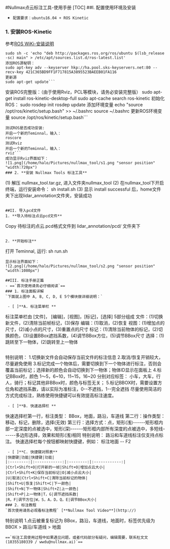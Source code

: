 #Nullmax点云标注工具-使用手册
[TOC]
##I. 配置使用环境及安装
- `配置要求：ubuntu16.04 + ROS Kinetic`
### 1. **安装ROS-Kinetic**
参考[ROS WiKi-安装说明](http://http://wiki.ros.org/kinetic/Installation/Ubuntu)
```添加ROS源：
sudo sh -c 'echo "deb http://packages.ros.org/ros/ubuntu $(lsb_release -sc) main" > /etc/apt/sources.list.d/ros-latest.list'
添加ROS源秘钥：
sudo apt-key adv --keyserver hkp://ha.pool.sks-keyservers.net:80 --recv-key 421C365BD9FF1F717815A3895523BAEEB01FA116
更新源
sudo apt-get update```
```
安装ROS完整版：（由于使用Rviz，PCL等模块，请务必安装完整版）
sudo apt-get install ros-kinetic-desktop-full
sudo apt-cache search ros-kinetic
初始化ROS：
sudo rosdep init
rosdep update
添加环境变量
echo "source /opt/ros/kinetic/setup.bash" >> ~/.bashrc
source ~/.bashrc
更新ROS环境变量
source /opt/ros/kinetic/setup.bash```
```
测试ROS是否成功安装:
开启一个新的Teminnal，输入：
roscore
测试Rviz
开启一个新的Teminnal，输入：
rviz```
成功显示Rviz界面如下：
![1.png](/home/halo/Pictures/nullmax_tool/s1.png "sensor position" "width:720px")
### 2. **安装 Nullmax Tools 标注工具**
```
(1) 解压 nullmax_tool.tar.gz, 进入文件夹nullmax_tool
(2) 在nullmax_tool下开启终端，运行安装命令： sh install.sh
(3) 显示 install successful 后，home文件夹下出现lidar_annotation文件夹，安装成功
```

##II. 导入pcd文件
1. **导入待标注点云pcd文件**
```
Copy 待标注的点云.pcd格式文件到 lidar_annotation/pcd/ 文件夹下
```

2. **开始标注**
```
打开 Teminnal, 运行: sh run.sh
```
显示标注界面如下：
![2.png](/home/halo/Pictures/nullmax_tool/s2.png "sensor position" "width:1080px")

##III. 标注手册正篇
- ==`首次使用请务必仔细阅读`==
### 1. 标注面板详解
`下面就上图中 A, B, C, D, E 5个模块做详细说明：`

 - [ ]**A. 标注菜单栏 **
```
标注菜单栏由 [文件]， [编辑]，[视图]，[标记]，[选择] 5部分组成
文件：(1)切换新文件，(2)清除当前帧标记，(3)保存
编辑：(1)取消，(2)恢复
视图：(1)增加点的尺寸，(2)减小点的尺寸，(3)重置点的尺寸
标记：(1)清除当前物体的标记，(2)切换颜色，(3)设置BBox遮挡系数，(4)调节BBox方位，(5)调节BBox尺寸
选择：(1)跳转至下一物体，(2)跳转至上一物体
```
```
特别说明：
1.切换新文件会自动保存当前文件的标注信息
2.取消/恢复开销较大，尽量避免使用
3.标记完成一个物体后，需要切换到下一个物体进行标注，否则会覆盖当前标记；选择新的颜色会自动切换到下一物体；物体ID显示在面板上
4.标记BBox时，颜色 1～5，6~10，11~15，16~20 分别对应标签： 小车，大车，行人，骑行；标记其他非BBox时，颜色与标签无关；
5.标记BBOX时，需要设置方位角和遮挡系数，请以实际为准标注，0--不遮挡，1--完全遮挡
尽量使用简洁的方式完成标注，熟练使用快捷键可以有效提高标注速度。
```
 - [ ]**B. 快速选择栏 **
 ```
快速选择栏第一行，标注类型： BBox，地面，路沿，车道线
第二行：操作类型：移动，标记，删除，选择(无效)
第三行：选择方式：点，矩形(浅)------矩形框内部一定深度的点被选中，矩形(深)------矩形框内部所有深度的点被选中，多短线------多边形选择，效果和矩形(浅)相同
特别说明：
路沿和车道线标注仅支持点标注。
快速选择栏每个按钮都映射快捷键，例如： 标注地面 -- F2
```
 - [ ]**C. 快捷键对照表**
|快捷键|功能|快捷键|功能|
|:--------:|:------------:|:--------:|:------------:|
|Ctrl+Shift+O|打开新的一帧|Shift+O|增加点云大小|
|Ctrl+Shift+K|保存当前标记|O|减小点云大小|
|U|取消|Ctrl+Shift+C|清除当前标记的物体|
|Shift+U|恢复|Shift+C|下一颜色|
|Shift+N|下一物体|Shift+Z|上一颜色|
|Shift+P|上一物体|T，G|调节遮挡系数|
|R，F|调节方位|W，S，A，D，Q，E|调节BBox大小|
### 2. 标注教程
`首次使用请务必观看标注教程` [**Nullmax Tool Video**](http://)
```
特别说明
1.点云被重复标记为 BBox，路沿，车道线，地面时，标签优先级为 BBOX > 路沿/车道线 > 地面
```
==`标注工具使用过程中如果遇见问题，或者代码部分有疑问，编辑需要，联系杜文文(18355180339 / wwdu@nullmax.ai)`==


